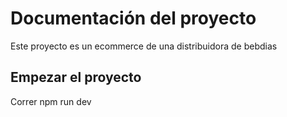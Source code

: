 # Documentación del proyecto

Este proyecto es un ecommerce de una distribuidora de bebdias

## Empezar el proyecto
Correr npm run dev
